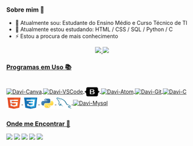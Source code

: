 ### Sobre mim 👋

- 🔭 Atualmente sou: Estudante do Ensino Médio e Curso Técnico de TI
- 🌱 Atualmente estou estudando: HTML / CSS / SQL / Python / C
- ⚡ Estou a procura de mais conhecimento

<div align="center">
  <a href="https://github.com/DaviVidal01">
  <img height="180em" src="https://github-readme-stats.vercel.app/api?username=DaviVidal01&show_icons=true&theme=merko&include_all_commits=true&count_private=true"/>
  <img height="180em" src="https://github-readme-stats.vercel.app/api/top-langs/?username=DaviVidal01&hide=&layout=compact&langs_count=7&theme=merko"/>
</div>

### Programas em Uso 📚

<div style="display: inline_block"><br>
  <img align="center" alt="Davi-Canva" height="30" width="40" src="https://cdn.jsdelivr.net/gh/devicons/devicon/icons/canva/canva-original.svg" />
  <img align="center" alt="Davi-VSCode" height="30" width="40" src="https://cdn.jsdelivr.net/gh/devicons/devicon/icons/vscode/vscode-original.svg">
  <img align="center" alt="Davi-Bootstrap" height="30" width="40" src="https://raw.githubusercontent.com/devicons/devicon/master/icons/bootstrap/bootstrap-plain.svg">
  <img align="center" alt="Davi-Atom" height="30" width="40" src="https://cdn.jsdelivr.net/gh/devicons/devicon/icons/atom/atom-original.svg">
  <img align="center" alt="Davi-Git" height="30" width="40" src="https://cdn.jsdelivr.net/gh/devicons/devicon/icons/git/git-original.svg" />
  <img align="center" alt="Davi-C" height="30" width="40" src="https://cdn.jsdelivr.net/gh/devicons/devicon/icons/c/c-original.svg" />
  <img align="center" alt="Davi-HTML" height="30" width="40" src="https://raw.githubusercontent.com/devicons/devicon/master/icons/html5/html5-original.svg">
  <img align="center" alt="Davi-CSS" height="30" width="40" src="https://raw.githubusercontent.com/devicons/devicon/master/icons/css3/css3-original.svg">
  <img align="center" alt="Davi-Python" height="30" width="40" src="https://raw.githubusercontent.com/devicons/devicon/master/icons/python/python-original.svg">
  <img align="center" alt="Davi-Mysql" height="30" width="40" src="https://raw.githubusercontent.com/devicons/devicon/master/icons/mysql/mysql-plain.svg">
  <img align="center" alt="Davi-Mysql" height="30" width="40" src="https://cdn.jsdelivr.net/gh/devicons/devicon/icons/jupyter/jupyter-original-wordmark.svg" />
  
</div>

  ##
  
### Onde me Encontrar 🧭

<div> 
  <a href="https://instagram.com/davi.vidal13" target="_blank"><img src="https://img.shields.io/badge/-Instagram-%23E4405F?style=for-the-badge&logo=instagram&logoColor=white" target="_blank"></a>
  <a href="https://discord.gg/ryYt2DMx9d" target="_blank"><img src="https://img.shields.io/badge/Discord-7289DA?style=for-the-badge&logo=discord&logoColor=white" target="_blank"></a> 
  <a href = "mailto:davividal0605@gmail.com"><img src="https://img.shields.io/badge/-Gmail-%23333?style=for-the-badge&logo=gmail&logoColor=white" target="_blank"></a>
  <a href="https://www.linkedin.com/in/davividal06" target="_blank"><img src="https://img.shields.io/badge/-LinkedIn-%230077B5?style=for-the-badge&logo=linkedin&logoColor=white" target="_blank"></a> 
  <a href="https://github.com/DaviVidal01/" target="_blank"><img src="https://img.shields.io/github/followers/DaviVidal01?label=follow&style=social" target="_blank"></a>
</div>
